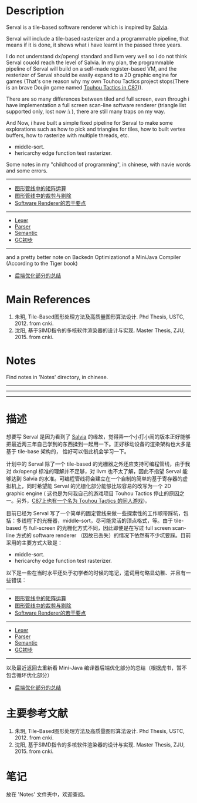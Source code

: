 # Description

Serval is a tile-based software renderer which is inspired by [Salvia](https://github.com/wuye9036/SalviaRenderer).

Serval will include a tile-based rasterizer and a programmable pipeline, that means if it is done, it shows what i have learnt in the passed three years.

I do not understand dx/opengl standard and llvm very well so i do not think Serval couold reach the level of Salvia. In my plan, the programmable pipeline of Serval will build on a self-made register-based VM, and the resterizer of Serval should be easily expand to a 2D graphic engine for games (That's one reason why my own Touhou Tactics project stops(There is an brave Doujin game named [Touhou Tactics in C87](http://frostzenmaiden.exteen.com/20141231/c87-touhou-tactics))).

There are so many differences between tiled and full screen, even through i have implementation a full screen scan-line software renderer (triangle list supported only, lost now :\ ), there are still many traps on my way.

And Now, i have built a simple fixed pipeline for Serval to make some explorations such as how to pick and triangles for tiles, how to built vertex buffers, how to rasterize with multiple threads, etc. 

* middle-sort.
* hericarchy edge function test rasterizer.

Some notes in my "childhood of programming", in chinese, with navie words and some errors.

---
* [图形管线中的矩阵运算](http://solaxu.github.io/2015/12/31/%E5%9B%BE%E5%BD%A2%E7%AE%A1%E7%BA%BF%E4%B8%AD%E7%9A%84%E7%9F%A9%E9%98%B5%E8%BF%90%E7%AE%97/)
* [图形管线中的裁剪与剔除](http://solaxu.github.io/2016/01/03/%E5%9B%BE%E5%BD%A2%E7%AE%A1%E7%BA%BF%E4%B8%AD%E7%9A%84%E8%A3%81%E5%89%AA%E4%B8%8E%E5%89%94%E9%99%A4/)
* [Software Renderer的若干要点](http://solaxu.github.io/2016/02/17/Software-Renderer/)
---
* [Lexer](https://solaxu.github.io/2016/02/19/Lexer/)
* [Parser](https://solaxu.github.io/2016/02/22/Parser/)
* [Semantic](https://solaxu.github.io/2016/02/27/Semantic/)
* [GC初步](https://solaxu.github.io/2016/03/04/GC%E5%88%9D%E6%AD%A5/)
---

and a pretty better note on Backedn Optimizationof a MiniJava Compiler (According to the Tiger book)

* [后端优化部分的总结](https://github.com/solaxu/ServalRenderer/blob/master/Notes/BackendOptimizationOfMiniJavaCompiler.md)

# Main References

1. 朱玥, Tile-Based图形处理方法及高质量图形算法设计. Phd Thesis, USTC, 2012. from cnki.
2. 沈阳, 基于SIMD指令的多核软件渲染器的设计与实现. Master Thesis, ZJU, 2015. from cnki.

# Notes

Find notes in 'Notes' directory, in chinese.

---
---
---

# 描述 

想要写 Serval 是因为看到了 [Salvia](https://github.com/wuye9036/SalviaRenderer) 的缘故，觉得弄一个小打小闹的版本正好能够把最近两三年自己学到的东西揉到一起用一下。正好移动设备的渲染架构也大多是基于 tile-base 架构的， 恰好可以借此机会学习一下。

计划中的 Serval 除了一个 tile-based 的光栅器之外还应支持可编程管线，由于我对 dx/opengl 标准的理解并不足够，对 llvm 也不太了解，因此不指望 Serval 能够达到 Salvia 的水准。可编程管线将会建立在一个自制的简单的基于寄存器的虚拟机上，同时希望能 Serval 的光栅化部分能够比较容易的改写为一个 2D graphic engine ( 这也是为何我自己的游戏项目 Touhou Tactics 停止的原因之一。另外，[C87上也有一个名为 Touhou Tactics 的同人游戏](http://frostzenmaiden.exteen.com/20141231/c87-touhou-tactics))。

目前已经为 Serval 写了一个简单的固定管线来做一些探索性的工作顺带踩坑，包括：多线程下的光栅器，middle-sort，尽可能灵活的顶点格式，等。由于 tile-based 与 full-screen 的光栅化方式不同，因此即便是在写过 full screen scan-line 方式的 software renderer （因故已丢失）的情况下依然有不少坑要踩。目前采用的主要方式大致是：

* middle-sort.
* hericarchy edge function test rasterizer.

以下是一些在当时水平还处于初学者的时候的笔记，遣词用句略显幼稚、并且有一些错误：

---
* [图形管线中的矩阵运算](http://solaxu.github.io/2015/12/31/%E5%9B%BE%E5%BD%A2%E7%AE%A1%E7%BA%BF%E4%B8%AD%E7%9A%84%E7%9F%A9%E9%98%B5%E8%BF%90%E7%AE%97/)
* [图形管线中的裁剪与剔除](http://solaxu.github.io/2016/01/03/%E5%9B%BE%E5%BD%A2%E7%AE%A1%E7%BA%BF%E4%B8%AD%E7%9A%84%E8%A3%81%E5%89%AA%E4%B8%8E%E5%89%94%E9%99%A4/)
* [Software Renderer的若干要点](http://solaxu.github.io/2016/02/17/Software-Renderer/)
---
* [Lexer](https://solaxu.github.io/2016/02/19/Lexer/)
* [Parser](https://solaxu.github.io/2016/02/22/Parser/)
* [Semantic](https://solaxu.github.io/2016/02/27/Semantic/)
* [GC初步](https://solaxu.github.io/2016/03/04/GC%E5%88%9D%E6%AD%A5/)
---
以及最近返回去重新看 Mini-Java 编译器后端优化部分的总结（根据虎书，暂不包含循环优化部分）
* [后端优化部分的总结](https://github.com/solaxu/ServalRenderer/blob/master/Notes/BackendOptimizationOfMiniJavaCompiler.md)

# 主要参考文献

1. 朱玥, Tile-Based图形处理方法及高质量图形算法设计. Phd Thesis, USTC, 2012. from cnki.
2. 沈阳, 基于SIMD指令的多核软件渲染器的设计与实现. Master Thesis, ZJU, 2015. from cnki.

# 笔记

放在 'Notes' 文件夹中，欢迎查阅。